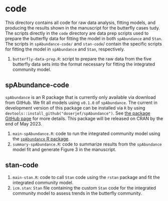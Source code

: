 # code

This directory contains all code for raw data analysis, fitting models, and producing the results shown in the manuscript for the butterfly cases tudy. The scripts directly in the `code` directory are data prep scripts used to prepare the butterfly data for fitting the model in both `spAbundance` and `Stan`. The scripts in `spAbundance-code/` and `stan-code`/ contain the specific scripts for fitting the model in `spAbundance` and `Stan`, respectively.   

1. `butterfly-data-prep.R`: script to prepare the raw data from the five butterfly data sets into the format necessary for fitting the integrated community model.

## spAbundance-code

`spAbundance` is an R package that is currently only available via download from GitHub. We fit all models using `v0.1.0` of `spAbundance`. The current in development version of this package can be installed via `R` by using `devtools::install_github("doserjef/spAbundance")`.  See [the package GitHub page](https://github.com/doserjef/spAbundance) for more details. This package will be released on CRAN by the end of May 2023.

1. `main-spAbundance.R`: code to run the integrated community model using the [`spAbundance` R package](https://github.com/doserjef/spAbundance). 
2. `summary-spAbundance.R`: code to summarize results from the `spAbundance` model fit and generate Figure 3 in the manuscript. 


## stan-code

1. `main-stan.R`: code to call `Stan` code using the `rstan` package and fit the integrated community model.
2. `icm.stan`: `Stan` file containing the custom `Stan` code for the integrated community model to assess trends in the butterfly community. 
